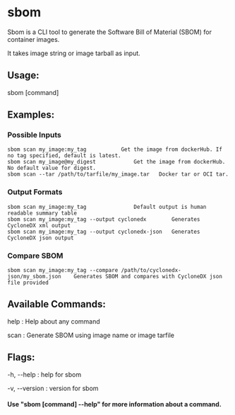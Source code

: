 <!--
Add a note mentioning external libraties used. Mention copyright and License under which those are published.
-->

# sbom
Sbom is a CLI tool to generate the Software Bill of Material (SBOM) 
for container images.

It takes image string or image tarball as input.

## Usage:
  sbom [command]

## Examples:
  ### Possible Inputs
	sbom scan my_image:my_tag			Get the image from dockerHub. If no tag specified, default is latest.
	sbom scan my_image@my_digest			Get the image from dockerHub. No default value for digest.
	sbom scan --tar /path/to/tarfile/my_image.tar	Docker tar or OCI tar.

  ### Output Formats
	sbom scan my_image:my_tag				Default output is human readable summary table
	sbom scan my_image:my_tag --output cyclonedx		Generates CycloneDX xml output
	sbom scan my_image:my_tag --output cyclonedx-json	Generates CycloneDX json output
	
  ### Compare SBOM
	sbom scan my_image:my_tag --compare /path/to/cyclonedx-json/my_sbom.json	Generates SBOM and compares with CycloneDX json file provided

## Available Commands:
  help    :    Help about any command
  
  scan    :    Generate SBOM using image name or image tarfile

## Flags:
  -h, --help      :	help for sbom
  
  -v, --version   :	version for sbom

#### Use "sbom [command] --help" for more information about a command.
